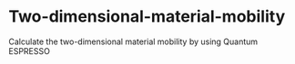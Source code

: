 # Two-dimensional-material-mobility
Calculate the two-dimensional material mobility by using Quantum ESPRESSO
